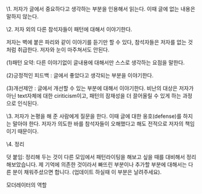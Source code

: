 

\1. 저자가 글에서 중요하다고 생각하는 부분을 인용해서 읽는다. 이때 글에
없는 내용은 말하지 않는다.

\2. 저자 외의 다른 참석자들이 패턴에 대해서 이야기한다.

저자는 벽에 붙은 파리와 같이 이야기를 듣기만 할 수 있다, 참석자들은
저자를 없는 것처럼 취급한다. 저자와 눈이 마주쳐서도 안된다.

(1)패턴 요약: 다른 이야기없이 글내용에 대해서만 스스로 생각하는 요점을
말한다.

(2)긍정적인 피드백 : 글에서 좋았다고 생각되는 부분을 이야기한다.

(3)개선제안 : 글에서 개선할 수 있는 부분에 대해서 이야기한다. 비난의
대상은 저자가 아닌 text자체에 대한 ciriticism이고, 패턴의 잠재성을 더
끌어올릴 수 있게 하는 과정으로 인식된다.

\3. 저자가 논평을 해 준 사람에게 질문을 한다. 이때 글에 대한
옹호(defense)를 하지는 말아야 한다. 저자가 의도한 바를 참석자들이
오해했다고 해도 전적으로 저자의 책임이기 때문이다.

\4. 정리

덧 붙임: 정리해 두는 것이 다른 모임에서 패턴라이팅을 해보고 싶을 때를
대비해서 정리해보았습니다. 제 기억에 의존한 것이라서 빠뜨린 부분이나
추가할 부분에 대해서는 다른 분이 채워주셨으면 합니다. (업데이트 하실때
이 부분은 날려주세요).

모더레이터의 역할

